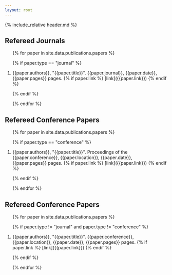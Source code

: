 ```yaml
---
layout: root
---
```


{% include_relative header.md %}

## Refereed Journals

<div markdown="1" class="references">

<ol reversed>

{% for paper in site.data.publications.papers %}

{% if paper.type == "journal" %}

<li class="reference">{{paper.authors}}, "{{paper.title}}". {{paper.journal}}, {{paper.date}}, {{paper.pages}} pages. 
{% if paper.link %}
 [link]({{paper.link}})
{% endif %}
</li>

{% endif %}

{% endfor %}

</ol>


## Refereed Conference Papers

<ol reversed>

{% for paper in site.data.publications.papers %}

{% if paper.type == "conference" %}

<li class="reference">{{paper.authors}}, "{{paper.title}}". Proceedings of the {{paper.conference}}, {{paper.location}}, {{paper.date}}, {{paper.pages}} pages. 
{% if paper.link %}
 [link]({{paper.link}})
{% endif %}
</li>

{% endif %}

{% endfor %}

</ol>

## Refereed Conference Papers

<ol reversed>

{% for paper in site.data.publications.papers %}

{% if paper.type != "journal" and paper.type != "conference" %}

<li class="reference">{{paper.authors}}, "{{paper.title}}". {{paper.conference}}, {{paper.location}}, {{paper.date}}, {{paper.pages}} pages. 
{% if paper.link %}
 [link]({{paper.link}})
{% endif %}
</li>

{% endif %}

{% endfor %}

</ol>

</div>


